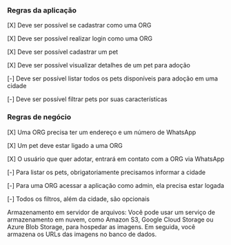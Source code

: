 ### Regras da aplicação

[X] Deve ser possível se cadastrar como uma ORG

[X] Deve ser possível realizar login como uma ORG

[X] Deve ser possível cadastrar um pet

[X] Deve ser possível visualizar detalhes de um pet para adoção

[-] Deve ser possível listar todos os pets disponíveis para adoção em uma cidade

[-] Deve ser possível filtrar pets por suas características

### Regras de negócio

[X] Uma ORG precisa ter um endereço e um número de WhatsApp

[X] Um pet deve estar ligado a uma ORG

[X] O usuário que quer adotar, entrará em contato com a ORG via WhatsApp

[-] Para listar os pets, obrigatoriamente precisamos informar a cidade

[-] Para uma ORG acessar a aplicação como admin, ela precisa estar logada

[-] Todos os filtros, além da cidade, são opcionais

Armazenamento em servidor de arquivos: Você pode usar um serviço de armazenamento em nuvem, como Amazon S3, Google Cloud Storage ou Azure Blob Storage, para hospedar as imagens. Em seguida, você armazena os URLs das imagens no banco de dados.
